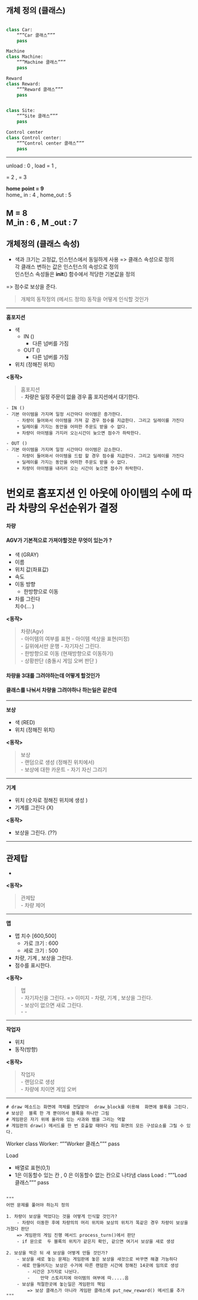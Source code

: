 ## 개체 정의 (클래스)
```python 

class Car:
	“””Car 클래스”””
	pass

Machine  
class Machine:
	“””Machine 클래스”””
	pass

Reward
class Reward:
	“””Reward 클래스”””
	pass


class Site:
	“””Site 클래스”””
	pass

Control center
class Control center:
	“””Control center 클래스”””
	pass
```
---
unload : 0  , load = 1 ,  

= 2 ,  = 3

__home point = 9__    
home_ in : 4  , home_out : 5 

__M = 8__    
M_in : 6  , M _out : 7
---

## 개체정의 (클래스 속성) 
- 색과 크기는 고정값, 인스턴스에서 동일하게 사용 => 클래스 속성으로 정의    
각 클래스 변하는 값은 인스턴스의 속성으로 정의     
인스턴스 속성들은 __init__() 함수에서 적당한 기본값을 정의

=> 점수로 보상을 준다. 

> 개체의 동작정의 (메서드 정의)
    동작을 어떻게 인식할 것인가 
---

**홈포지션**
- 색 
    - IN ()
        - 다른 넘버를 가짐
    - OUT ()
        - 다른 넘버를 가짐
- 위치 (정해진 위치)     

**<동작>**     
> 홈포지션     
    - **차량은 일정 주문이 없을 경우 홈 포지션에서 대기한다.** 

    - IN ()
    - 기본 아이템을 가지며 일정 시간마다 아이템은 증가한다.
        - 차량이 들어와서 아이템을 가져 갈 경우 점수를 지급한다. 그리고 딜레이를 가진다 
        + 딜레이를 가지는 동안을 어떠한 주문도 받을 수 없다.
        + 차량이 아이템을 가지러 오는시간이 늦으면 점수가 하락한다. 
        
    - OUT ()
    - 기본 아이템을 가지며 일정 시간마다 아이템은 감소한다. 
        - 차량이 들어와서 아이템을 드랍 할 경우 점수를 지급한다. 그리고 딜레이를 가진다 
        + 딜레이를 가지는 동안을 어떠한 주문도 받을 수 없다.
        + 차량이 아이템을 내리러 오는 시간이 늦으면 점수가 하락한다. 

# 번외로 홈포지션 인 아웃에 아이템의 수에 따라 차량의 우선순위가 결정
 
**차량**
#### AGV가 기본적으로 가져야할것은 무엇이 있는가 ?
- 색 (GRAY)
- 이름 
- 위치 값(좌표값)
- 속도  
- 이동 방향
     - 한방향으로 이동   
- 차를 그린다    
    치수(... )    
    
**<동작>**
> 차량(Agv)  
    - 아이템의 여부를 표현 
        - 아이템 색상을 표현(미정)   
    - 길위에서만 운행
    - 자기자신 그린다.  
    - 한방향으로 이동 (현재방향으로 이동하기)    
    - 상황판단 (충돌시 게임 오버 판단 )    


#### 차량을 3대를 그려야하는데 어떻게 할것인가 
#### 클래스를 나눠서 차량을 그려야하나 하는일은 같은데 

----
**보상**
- 색 (RED)
- 위치 (정해진 위치)     

**<동작>**     
> 보상     
    - 랜덤으로 생성 (정해진 위치에서)     
    - 보상에 대한 카운트 
    - 자기 자신 그리기 
-----  
**기계**     
- 위치 (숫자로 정해진 위치에 생성 )
- 기계를 그린다 (X) 
   
**<동작>**
- 보상을 그린다. (??)
------
**관제탑**
- 
-
**<동작>**
> 관제탑     
    - 차량 제어  

-----
**맵**
- 맵 치수 [600,500]
    - 가로 크기 : 600
    - 세로 크기 : 500
- 차량, 기계 , 보상을 그린다.   
- 점수를 표시한다.

**<동작>**
> 맵     
    - 자기자신을 그린다. => 이미지 
    - 차량, 기계 , 보상을 그린다.    
    - 보상이 없으면 새로 그린다.    
    - 
    - 
-----
**작업자**
- 위치
- 동작(방향)

**<동작>**
> 작업자     
    - 랜덤으로 생성    
    - 차량에 치이면 게임 오버 
-----


``````PY
# draw 메소드는 화면에 객체를 전달받아  draw_block를 이용해  화면에 블록을 그린다.
# 보상은  블록 한 개 뿐이어서 블록을 하나만 그림
# 게임판은 자기 위에 올라와 있는 사과와 뱀을 그리는 역할
# 게임판의 draw() 메서드를 한 번 호출할 때마다 게임 화면의 모든 구성요소를 그릴 수 있다.

``````
Worker
class Worker:
	“””Worker 클래스”””
	pass

Load 
- 배열로 표현(0,1)
- 1은 이동할수 있는 칸 , 0 은 이동할수 없는 칸으로 나타냄 
class Load :
	“””Load  클래스”””
	pass
```

"""
어떤 문제를 풀어야 하는지 정의

1. 차량이 보상을 먹었다는 것을 어떻게 인식할 것인가?
    - 차량이 이동한 후에 차량의의 머리 위치와 보상의 위치가 똑같은 경우 차량이 보상을 가졌다 판단
    => 게임판의 게임 진행 메서드 process_turn()에서 판단
    - if 문으로  두 블록의 위치가 같은지 확인, 같으면 여기서 보상을 새로 생성

2. 보상을 먹은 뒤 새 보상을 어떻게 만들 것인가?
    - 보상을 새로 놓는 문제는 게임판에 놓은 보상을 새것으로 바꾸면 해결 가능하다 
    - 새로 만들어지는 보상은 수거에 따른 랜덤한 시간에 정해진 14곳에 임의로 생성 
        - 시간은 3가지로 나뉜다. 
        -    만약 스토리지에 아이템의 여부에 따.....음 
    - 보상을 적절한곳에 놓는일은 게임판의 책임
        => 보상 클래스가 아니라 게임판 클래스에 put_new_reward() 메서드를 추가 
"""